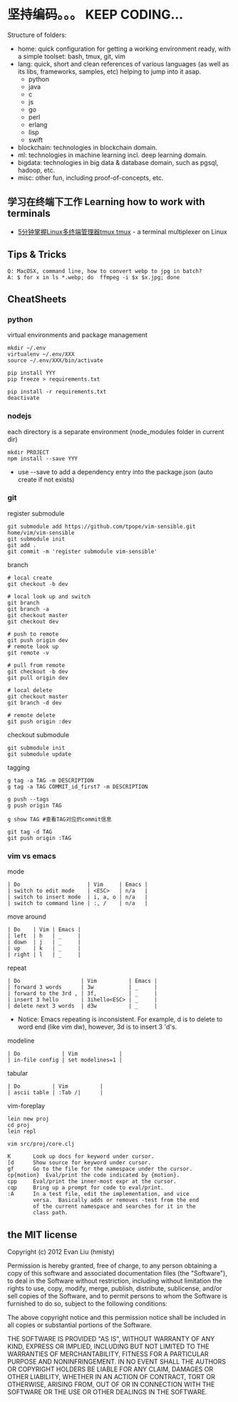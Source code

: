 <!-- vim:set ft=markdown: -->

# 坚持编码。。。 KEEP CODING...

Structure of folders:
- home: quick configuration for getting a working environment ready, with a simple toolset: bash, tmux, git, vim
- lang: quick, short and clean references of various languages (as well as its libs, frameworks, samples, etc) helping to jump into it asap.
	- python
	- java
	- c
	- js
	- go
	- perl
	- erlang
	- lisp
	- swift
- blockchain: technologies in blockchain domain.
- ml: technologies in machine learning incl. deep learning domain.
- bigdata: technologies in big data & database domain, such as pgsql, hadoop, etc.
- misc: other fun, including proof-of-concepts, etc.

## 学习在终端下工作 Learning how to work with terminals 

* [5分钟掌握Linux多终端管理器tmux tmux](linux/tmux.md) - a terminal multiplexer on Linux


## Tips & Tricks

```
Q: MacOSX, command line, how to convert webp to jpg in batch?
A: $ for x in ls *.webp; do  ffmpeg -i $x $x.jpg; done
```

## CheatSheets

### python

virtual environments and package management

	mkdir ~/.env
	virtualenv ~/.env/XXX
	source ~/.env/XXX/bin/activate

	pip install YYY
	pip freeze > requirements.txt

	pip install -r requirements.txt
	deactivate

### nodejs

each directory is a separate environment (node\_modules folder in current dir)

	mkdir PROJECT
	npm install --save YYY

* use --save to add a dependency entry into the package.json (auto create if not exists)

### git

register submodule

	git submodule add https://github.com/tpope/vim-sensible.git home/vim/vim-sensible
	git submodule init
	git add .
	git commit -m 'register submodule vim-sensible'

branch
	
	# local create
	git checkout -b dev

	# local look up and switch
	git branch
	git branch -a
	git checkout master
	git checkout dev

	# push to remote
	git push origin dev
	# remote look up
	git remote -v
	
	# pull from remote
	git checkout -b dev
	git pull origin dev

	# local delete
	git checkout master
	git branch -d dev

	# remote delete
	git push origin :dev

checkout submodule

	git submodule init
	git submodule update

tagging

	g tag -a TAG -m DESCRIPTION
	g tag -a TAG COMMIT_id_first7 -m DESCRIPTION

	g push --tags
	g push origin TAG

	g show TAG #查看TAG对应的commit信息

	git tag -d TAG
	git push origin :TAG


### vim vs emacs

mode

	| Do                     | Vim     | Emacs |
	| switch to edit mode    | <ESC>   | n/a   |
	| switch to insert mode  | i, a, o | n/a   |
	| switch to command line | :, /    | n/a   |

move around

	| Do    | Vim | Emacs |
	| left  | h   | _     |
	| down  | j   | _     |
	| up    | k   | _     |
	| right | l   | _     |

repeat

	| Do                   | Vim          | Emacs |
	| forward 3 words      | 3w           | _     |
	| forward to the 3rd , | 3f,          | _     |
	| insert 3 hello       | 3ihello<ESC> | _     |
	| delete next 3 words  | d3w          | _     |

* Notice: Emacs repeating is inconsistent. For example, <ESC>d is to delete to word end (like vim dw), however, <ESC>3d is to insert 3 'd's.

modeline

	| Do             | Vim             |
	| in-file config | set modelines=1 |

tabular

	| Do          | Vim          |
	| ascii table | :Tab /|      |

vim-foreplay
	
	lein new proj
	cd proj
	lein repl

	vim src/proj/core.clj

	K		Look up docs for keyword under cursor.
	[d		Show source for keyword under cursor.
	gf		Go to the file for the namespace under the cursor.
	cp{motion}	Eval/print the code indicated by {motion}.
	cpp		Eval/print the inner-most expr at the cursor.
	cqp		Bring up a prompt for code to eval/print.
	:A		In a test file, edit the implementation, and vice
			versa.  Basically adds or removes -test from the end
			of the current namespace and searches for it in the
			class path.

the MIT license
---
Copyright (c) 2012 Evan Liu (hmisty)

Permission is hereby granted, free of charge, to any person obtaining a copy
of this software and associated documentation files (the "Software"), to deal
in the Software without restriction, including without limitation the rights
to use, copy, modify, merge, publish, distribute, sublicense, and/or sell
copies of the Software, and to permit persons to whom the Software is
furnished to do so, subject to the following conditions:

The above copyright notice and this permission notice shall be included in
all copies or substantial portions of the Software.

THE SOFTWARE IS PROVIDED "AS IS", WITHOUT WARRANTY OF ANY KIND, EXPRESS OR
IMPLIED, INCLUDING BUT NOT LIMITED TO THE WARRANTIES OF MERCHANTABILITY,
FITNESS FOR A PARTICULAR PURPOSE AND NONINFRINGEMENT. IN NO EVENT SHALL THE
AUTHORS OR COPYRIGHT HOLDERS BE LIABLE FOR ANY CLAIM, DAMAGES OR OTHER
LIABILITY, WHETHER IN AN ACTION OF CONTRACT, TORT OR OTHERWISE, ARISING FROM,
OUT OF OR IN CONNECTION WITH THE SOFTWARE OR THE USE OR OTHER DEALINGS IN
THE SOFTWARE.
